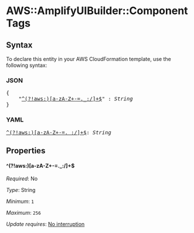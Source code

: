 # AWS::AmplifyUIBuilder::Component Tags

## Syntax

To declare this entity in your AWS CloudFormation template, use the following syntax:

### JSON

<pre>
{
    "<a href="#^(?!aws:)[a-za-z+-=._:/]+$" title="^(?!aws:)[a-zA-Z+-=._:/]+$">^(?!aws:)[a-zA-Z+-=._:/]+$</a>" : <i>String</i>
}
</pre>

### YAML

<pre>
<a href="#^(?!aws:)[a-za-z+-=._:/]+$" title="^(?!aws:)[a-zA-Z+-=._:/]+$">^(?!aws:)[a-zA-Z+-=._:/]+$</a>: <i>String</i>
</pre>

## Properties

#### \^(?!aws:)[a-zA-Z+-=._:/]+$

_Required_: No

_Type_: String

_Minimum_: <code>1</code>

_Maximum_: <code>256</code>

_Update requires_: [No interruption](https://docs.aws.amazon.com/AWSCloudFormation/latest/UserGuide/using-cfn-updating-stacks-update-behaviors.html#update-no-interrupt)

